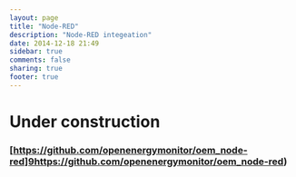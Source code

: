 ```yaml
---
layout: page
title: "Node-RED"
description: "Node-RED integeation"
date: 2014-12-18 21:49
sidebar: true
comments: false
sharing: true
footer: true
---
```


# Under construction

### [https://github.com/openenergymonitor/oem_node-red]9https://github.com/openenergymonitor/oem_node-red)
